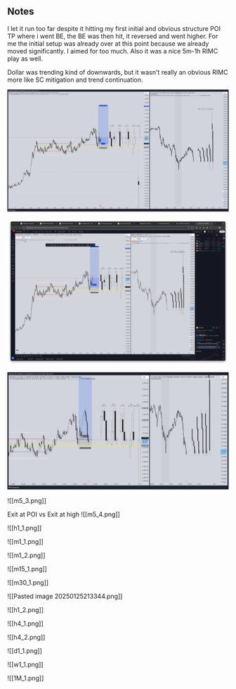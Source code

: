 ## Notes

I let it run too far despite it hitting my first initial and obvious structure POI TP where i went BE, the BE was then hit, it reversed and went higher. For me the initial setup was already over at this point because we already moved significantly.
I aimed for too much.
Also it was a nice 5m-1h RIMC play as well.

Dollar was trending kind of downwards, but it wasn't really an obvious RIMC more like SC mitigation and trend continuation.

![](m1_1.png)

![](m5_2.png)

![](image.png)

![[m5_3.png]]


Exit at POI vs Exit at high
![[m5_4.png]]

![[h1_1.png]]


![[m1_1.png]]

![[m1_2.png]]


![[m15_1.png]]

![[m30_1.png]]


![[Pasted image 20250125213344.png]]

![[h1_2.png]]

![[h4_1.png]]

![[h4_2.png]]

![[d1_1.png]]

![[w1_1.png]]

![[1M_1.png]]

